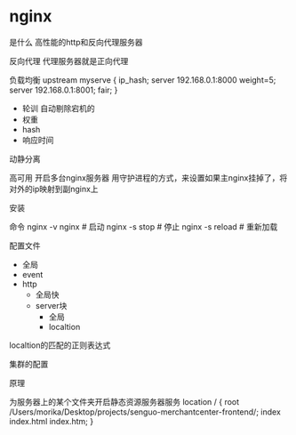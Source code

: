 # nginx

是什么
高性能的http和反向代理服务器 

反向代理
代理服务器就是正向代理

负载均衡
upstream myserve {
    ip_hash;
    server 192.168.0.1:8000 weight=5;
    server 192.168.0.1:8001;
    fair;
}
- 轮训 自动剔除宕机的
- 权重
- hash
- 响应时间

动静分离

高可用
开启多台nginx服务器
用守护进程的方式，来设置如果主nginx挂掉了，将对外的ip映射到副nginx上

安装

命令
nginx -v
nginx  # 启动
nginx -s stop  # 停止
nginx -s reload  # 重新加载

配置文件
- 全局
- event
- http
  - 全局快
  - server块
    - 全局
    - localtion

localtion的匹配的正则表达式

集群的配置

原理
 

为服务器上的某个文件夹开启静态资源服务器服务
location / {
    root   /Users/morika/Desktop/projects/senguo-merchantcenter-frontend/;
    index  index.html index.htm;
}